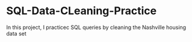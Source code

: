 # SQL-Data-CLeaning-Practice

In this project, I practicec SQL queries by cleaning the Nashville housing data set
